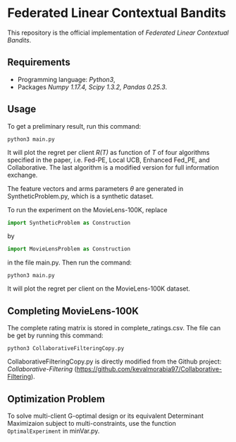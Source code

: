 # Federated Linear Contextual Bandits
This repository is the official implementation of *Federated Linear Contextual Bandits*.
## Requirements
-  Programming language: *Python3*,
-  Packages *Numpy 1.17.4, Scipy 1.3.2, Pandas 0.25.3*.

## Usage
To get a preliminary result, run this command:
```
python3 main.py
```
It will plot the regret per client *R(T)* as function of *T* of four algorithms specified in the paper, i.e. Fed-PE, Local UCB, Enhanced Fed_PE, and Collaborative. The last algorithm is a modified version for full information exchange. 

The feature vectors and arms parameters $\theta$ are generated in SyntheticProblem.py, which is a synthetic dataset.

To run the experiment on the MovieLens-100K, replace 
```python 
import SyntheticProblem as Construction
```
by
```python
import MovieLensProblem as Construction
```
in the file main.py. Then run the command:
```
python3 main.py
```
It will plot the regret per client on the MovieLens-100K dataset.

## Completing MovieLens-100K
The complete rating matrix is stored in complete_ratings.csv. The file can be get by running this command:
```
python3 CollaborativeFilteringCopy.py
```
CollaborativeFilteringCopy.py is directly modified from the Github project: *Collaborative-Filtering* (https://github.com/kevalmorabia97/Collaborative-Filtering).

## Optimization Problem
To solve multi-client G-optimal design or its equivalent Determinant Maximizaion subject to multi-constraints, use the function `OptimalExperiment` in minVar.py.